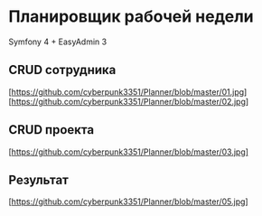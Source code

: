 # Планировщик рабочей недели

Symfony 4 + EasyAdmin 3

## CRUD сотрудника
[https://github.com/cyberpunk3351/Planner/blob/master/01.jpg]
[https://github.com/cyberpunk3351/Planner/blob/master/02.jpg]

## CRUD проекта
[https://github.com/cyberpunk3351/Planner/blob/master/03.jpg]

## Результат
[https://github.com/cyberpunk3351/Planner/blob/master/05.jpg]
